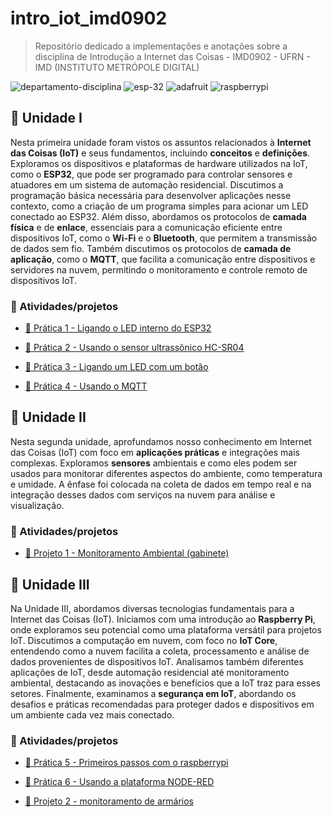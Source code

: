 # intro_iot_imd0902

> Repositório dedicado a implementações e anotações sobre a disciplina de Introdução a Internet das Coisas - IMD0902 - UFRN - IMD (INSTITUTO METRÓPOLE DIGITAL)

![departamento-disciplina](https://img.shields.io/badge/imd-introducao_a_internet_das_coisas-blue?style=for-the-badge)
![esp-32](https://img.shields.io/badge/esp32-red?style=for-the-badge&logo=espressif&logoColor=white)
![adafruit](https://img.shields.io/badge/ada_fruit-purple?style=for-the-badge&logo=adafruit)
![raspberrypi](https://img.shields.io/badge/raspberrypi-bd0817?style=for-the-badge&logo=raspberrypi)

## 🚀 Unidade I

Nesta primeira unidade foram vistos os assuntos relacionados à **Internet das Coisas (IoT)** e seus fundamentos, incluindo **conceitos** e **definições**. Exploramos os dispositivos e plataformas de hardware utilizados na IoT, como o **ESP32**, que pode ser programado para controlar sensores e atuadores em um sistema de automação residencial. Discutimos a programação básica necessária para desenvolver aplicações nesse contexto, como a criação de um programa simples para acionar um LED conectado ao ESP32. Além disso, abordamos os protocolos de **camada física** e de **enlace**, essenciais para a comunicação eficiente entre dispositivos IoT, como o **Wi-Fi** e o **Bluetooth**, que permitem a transmissão de dados sem fio. Também discutimos os protocolos de **camada de aplicação**, como o **MQTT**, que facilita a comunicação entre dispositivos e servidores na nuvem, permitindo o monitoramento e controle remoto de dispositivos IoT.

### 🎯 Atividades/projetos

- [📌 Prática 1 - Ligando o LED interno do ESP32](https://github.com/CarlosG18/intro_iot_imd0902/blob/main/uni1/praticas/p1/p1.md)

- [📌 Prática 2 - Usando o sensor ultrassônico HC-SR04](https://github.com/CarlosG18/intro_iot_imd0902/blob/main/uni1/praticas/p2/p2.md)

- [📌 Prática 3 - Ligando um LED com um botão](https://github.com/CarlosG18/intro_iot_imd0902/blob/main/uni1/praticas/p3/p3.md)

- [📌 Prática 4 - Usando o MQTT](https://github.com/CarlosG18/intro_iot_imd0902/blob/main/uni1/praticas/p4/p4.md)

## 🚀 Unidade II

Nesta segunda unidade, aprofundamos nosso conhecimento em Internet das Coisas (IoT) com foco em **aplicações práticas** e integrações mais complexas. Exploramos **sensores** ambientais e como eles podem ser usados para monitorar diferentes aspectos do ambiente, como temperatura e umidade. A ênfase foi colocada na coleta de dados em tempo real e na integração desses dados com serviços na nuvem para análise e visualização.

### 🎯 Atividades/projetos

- [📌 Projeto 1 - Monitoramento Ambiental (gabinete)](./uni2/projeto/projeto1.md)

## 🚀 Unidade III

Na Unidade III, abordamos diversas tecnologias fundamentais para a Internet das Coisas (IoT). Iniciamos com uma introdução ao **Raspberry Pi**, onde exploramos seu potencial como uma plataforma versátil para projetos IoT. Discutimos a computação em nuvem, com foco no **IoT Core**, entendendo como a nuvem facilita a coleta, processamento e análise de dados provenientes de dispositivos IoT. Analisamos também diferentes aplicações de IoT, desde automação residencial até monitoramento ambiental, destacando as inovações e benefícios que a IoT traz para esses setores. Finalmente, examinamos a **segurança em IoT**, abordando os desafios e práticas recomendadas para proteger dados e dispositivos em um ambiente cada vez mais conectado.

### 🎯 Atividades/projetos

- [📌 Prática 5 - Primeiros passos com o raspberrypi](./uni3/praticas/p5/intro_raspberry.md)

- [📌 Prática 6 - Usando a plataforma NODE-RED](./uni3/praticas/p6/node-red.md)

- [📌 Projeto 2 - monitoramento de armários](./uni3/projeto/projeto2.md)